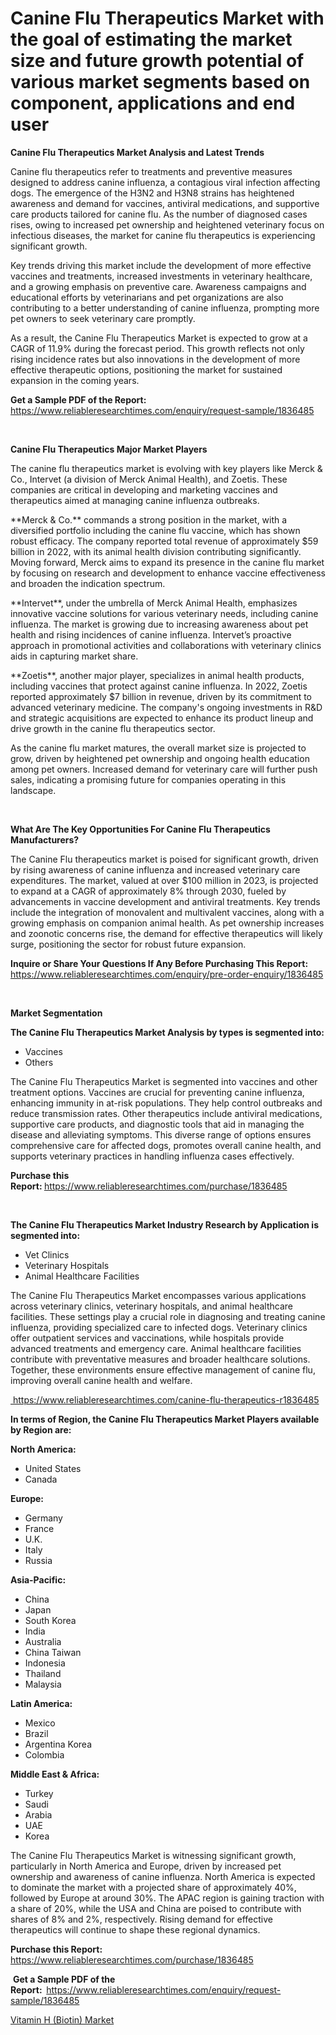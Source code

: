 <p><h1>Canine Flu Therapeutics Market with the goal of estimating the market size and future growth potential of various market segments based on component, applications and end user</h1></p><p><strong>Canine Flu Therapeutics Market Analysis and Latest Trends</strong></p>
<p><p>Canine flu therapeutics refer to treatments and preventive measures designed to address canine influenza, a contagious viral infection affecting dogs. The emergence of the H3N2 and H3N8 strains has heightened awareness and demand for vaccines, antiviral medications, and supportive care products tailored for canine flu. As the number of diagnosed cases rises, owing to increased pet ownership and heightened veterinary focus on infectious diseases, the market for canine flu therapeutics is experiencing significant growth.</p><p>Key trends driving this market include the development of more effective vaccines and treatments, increased investments in veterinary healthcare, and a growing emphasis on preventive care. Awareness campaigns and educational efforts by veterinarians and pet organizations are also contributing to a better understanding of canine influenza, prompting more pet owners to seek veterinary care promptly.</p><p>As a result, the Canine Flu Therapeutics Market is expected to grow at a CAGR of 11.9% during the forecast period. This growth reflects not only rising incidence rates but also innovations in the development of more effective therapeutic options, positioning the market for sustained expansion in the coming years.</p></p>
<p><strong>Get a Sample PDF of the Report:&nbsp;</strong> <a href="https://www.reliableresearchtimes.com/enquiry/request-sample/1836485?utm_campaign=1558&utm_medium=2&utm_source=Github&utm_content=ia&utm_term=31122024&utm_id=canine-flu-therapeutics">https://www.reliableresearchtimes.com/enquiry/request-sample/1836485</a></p>
<p>&nbsp;</p>
<p><strong>Canine Flu Therapeutics Major Market Players</strong></p>
<p><p>The canine flu therapeutics market is evolving with key players like Merck & Co., Intervet (a division of Merck Animal Health), and Zoetis. These companies are critical in developing and marketing vaccines and therapeutics aimed at managing canine influenza outbreaks.</p><p>**Merck & Co.** commands a strong position in the market, with a diversified portfolio including the canine flu vaccine, which has shown robust efficacy. The company reported total revenue of approximately $59 billion in 2022, with its animal health division contributing significantly. Moving forward, Merck aims to expand its presence in the canine flu market by focusing on research and development to enhance vaccine effectiveness and broaden the indication spectrum. </p><p>**Intervet**, under the umbrella of Merck Animal Health, emphasizes innovative vaccine solutions for various veterinary needs, including canine influenza. The market is growing due to increasing awareness about pet health and rising incidences of canine influenza. Intervet’s proactive approach in promotional activities and collaborations with veterinary clinics aids in capturing market share.</p><p>**Zoetis**, another major player, specializes in animal health products, including vaccines that protect against canine influenza. In 2022, Zoetis reported approximately $7 billion in revenue, driven by its commitment to advanced veterinary medicine. The company's ongoing investments in R&D and strategic acquisitions are expected to enhance its product lineup and drive growth in the canine flu therapeutics sector.</p><p>As the canine flu market matures, the overall market size is projected to grow, driven by heightened pet ownership and ongoing health education among pet owners. Increased demand for veterinary care will further push sales, indicating a promising future for companies operating in this landscape.</p></p>
<p>&nbsp;</p>
<p><strong>What Are The Key Opportunities For Canine Flu Therapeutics Manufacturers?</strong></p>
<p><p>The Canine Flu therapeutics market is poised for significant growth, driven by rising awareness of canine influenza and increased veterinary care expenditures. The market, valued at over $100 million in 2023, is projected to expand at a CAGR of approximately 8% through 2030, fueled by advancements in vaccine development and antiviral treatments. Key trends include the integration of monovalent and multivalent vaccines, along with a growing emphasis on companion animal health. As pet ownership increases and zoonotic concerns rise, the demand for effective therapeutics will likely surge, positioning the sector for robust future expansion.</p></p>
<p><strong>Inquire or Share Your Questions If Any Before Purchasing This Report:</strong> <a href="https://www.reliableresearchtimes.com/enquiry/pre-order-enquiry/1836485?utm_campaign=1558&utm_medium=2&utm_source=Github&utm_content=ia&utm_term=31122024&utm_id=canine-flu-therapeutics">https://www.reliableresearchtimes.com/enquiry/pre-order-enquiry/1836485</a></p>
<p>&nbsp;</p>
<p><strong>Market Segmentation</strong></p>
<p><strong>The Canine Flu Therapeutics Market Analysis by types is segmented into:</strong></p>
<p><ul><li>Vaccines</li><li>Others</li></ul></p>
<p><p>The Canine Flu Therapeutics Market is segmented into vaccines and other treatment options. Vaccines are crucial for preventing canine influenza, enhancing immunity in at-risk populations. They help control outbreaks and reduce transmission rates. Other therapeutics include antiviral medications, supportive care products, and diagnostic tools that aid in managing the disease and alleviating symptoms. This diverse range of options ensures comprehensive care for affected dogs, promotes overall canine health, and supports veterinary practices in handling influenza cases effectively.</p></p>
<p><strong>Purchase this Report:&nbsp;</strong><a href="https://www.reliableresearchtimes.com/purchase/1836485?utm_campaign=1558&utm_medium=2&utm_source=Github&utm_content=ia&utm_term=31122024&utm_id=canine-flu-therapeutics">https://www.reliableresearchtimes.com/purchase/1836485</a></p>
<p>&nbsp;</p>
<p><strong>The Canine Flu Therapeutics Market Industry Research by Application is segmented into:</strong></p>
<p><ul><li>Vet Clinics</li><li>Veterinary Hospitals</li><li>Animal Healthcare Facilities</li></ul></p>
<p><p>The Canine Flu Therapeutics Market encompasses various applications across veterinary clinics, veterinary hospitals, and animal healthcare facilities. These settings play a crucial role in diagnosing and treating canine influenza, providing specialized care to infected dogs. Veterinary clinics offer outpatient services and vaccinations, while hospitals provide advanced treatments and emergency care. Animal healthcare facilities contribute with preventative measures and broader healthcare solutions. Together, these environments ensure effective management of canine flu, improving overall canine health and welfare.</p></p>
<p><a href="https://www.reliableresearchtimes.com/canine-flu-therapeutics-r1836485?utm_campaign=1558&utm_medium=2&utm_source=Github&utm_content=ia&utm_term=31122024&utm_id=canine-flu-therapeutics">&nbsp;https://www.reliableresearchtimes.com/canine-flu-therapeutics-r1836485</a></p>
<p><strong>In terms of Region, the Canine Flu Therapeutics Market Players available by Region are:</strong></p>
<p>
    <p> <strong> North America: </strong>
        <ul>
            <li>United States</li>
            <li>Canada</li>
        </ul>
        </p> 
    <p> <strong> Europe: </strong>
        <ul>
            <li>Germany</li>
            <li>France</li>
            <li>U.K.</li>
            <li>Italy</li>
            <li>Russia</li>
        </ul>
        </p> 
    <p> <strong> Asia-Pacific: </strong>
        <ul>
            <li>China</li>
            <li>Japan</li>
            <li>South Korea</li>
            <li>India</li>
            <li>Australia</li>
            <li>China Taiwan</li>
            <li>Indonesia</li>
            <li>Thailand</li>
            <li>Malaysia</li>
        </ul>
        </p> 
    <p> <strong> Latin America: </strong>
        <ul>
            <li>Mexico</li>
            <li>Brazil</li>
            <li>Argentina Korea</li>
            <li>Colombia</li>
        </ul>
        </p> 
    <p> <strong> Middle East & Africa: </strong>
        <ul>
            <li>Turkey</li>
            <li>Saudi</li>
            <li>Arabia</li>
            <li>UAE</li>
            <li>Korea</li>
        </ul>
    </p>
    </p>
<p><p>The Canine Flu Therapeutics Market is witnessing significant growth, particularly in North America and Europe, driven by increased pet ownership and awareness of canine influenza. North America is expected to dominate the market with a projected share of approximately 40%, followed by Europe at around 30%. The APAC region is gaining traction with a share of 20%, while the USA and China are poised to contribute with shares of 8% and 2%, respectively. Rising demand for effective therapeutics will continue to shape these regional dynamics.</p></p>
<p><strong>Purchase this Report: </strong><a href="https://www.reliableresearchtimes.com/purchase/1836485?utm_campaign=1558&utm_medium=2&utm_source=Github&utm_content=ia&utm_term=31122024&utm_id=canine-flu-therapeutics">https://www.reliableresearchtimes.com/purchase/1836485</a></p>
<p>&nbsp;<strong>Get a Sample PDF of the Report:&nbsp;&nbsp;</strong><a href="https://www.reliableresearchtimes.com/enquiry/request-sample/1836485?utm_campaign=1558&utm_medium=2&utm_source=Github&utm_content=ia&utm_term=31122024&utm_id=canine-flu-therapeutics">https://www.reliableresearchtimes.com/enquiry/request-sample/1836485</a></p>
<p><strong></strong></p>
<p><p><a href="https://github.com/willjis/Market-Research-Report-List-1/blob/main/vitamin-h-biotin-market.md?utm_campaign=1558&utm_medium=2&utm_source=Github&utm_content=ia&utm_term=31122024&utm_id=canine-flu-therapeutics">Vitamin H (Biotin) Market</a></p></p>